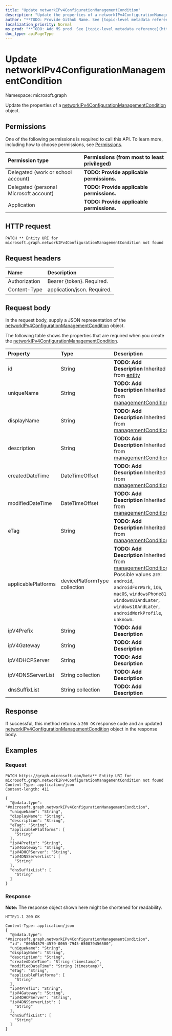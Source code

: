 ```yaml
---
title: "Update networkIPv4ConfigurationManagementCondition"
description: "Update the properties of a networkIPv4ConfigurationManagementCondition object."
author: "**TODO: Provide Github Name. See [topic-level metadata reference](https://msgo.azurewebsites.net/add/document/guidelines/metadata.html#topic-level-metadata)**"
localization_priority: Normal
ms.prod: "**TODO: Add MS prod. See [topic-level metadata reference](https://msgo.azurewebsites.net/add/document/guidelines/metadata.html#topic-level-metadata)**"
doc_type: apiPageType
---
```


# Update networkIPv4ConfigurationManagementCondition
Namespace: microsoft.graph

Update the properties of a [networkIPv4ConfigurationManagementCondition](../resources/networkipv4configurationmanagementcondition.md) object.

## Permissions
One of the following permissions is required to call this API. To learn more, including how to choose permissions, see [Permissions](/graph/permissions-reference).

|Permission type|Permissions (from most to least privileged)|
|:---|:---|
|Delegated (work or school account)|**TODO: Provide applicable permissions.**|
|Delegated (personal Microsoft account)|**TODO: Provide applicable permissions.**|
|Application|**TODO: Provide applicable permissions.**|

## HTTP request

<!-- {
  "blockType": "ignored"
}
-->
``` http
PATCH ** Entity URI for microsoft.graph.networkIPv4ConfigurationManagementCondition not found
```

## Request headers
|Name|Description|
|:---|:---|
|Authorization|Bearer {token}. Required.|
|Content-Type|application/json. Required.|

## Request body
In the request body, supply a JSON representation of the [networkIPv4ConfigurationManagementCondition](../resources/networkipv4configurationmanagementcondition.md) object.

The following table shows the properties that are required when you create the [networkIPv4ConfigurationManagementCondition](../resources/networkipv4configurationmanagementcondition.md).

|Property|Type|Description|
|:---|:---|:---|
|id|String|**TODO: Add Description** Inherited from [entity](../resources/entity.md)|
|uniqueName|String|**TODO: Add Description** Inherited from [managementCondition](../resources/intune-managementcondition.md)|
|displayName|String|**TODO: Add Description** Inherited from [managementCondition](../resources/intune-managementcondition.md)|
|description|String|**TODO: Add Description** Inherited from [managementCondition](../resources/intune-managementcondition.md)|
|createdDateTime|DateTimeOffset|**TODO: Add Description** Inherited from [managementCondition](../resources/intune-managementcondition.md)|
|modifiedDateTime|DateTimeOffset|**TODO: Add Description** Inherited from [managementCondition](../resources/intune-managementcondition.md)|
|eTag|String|**TODO: Add Description** Inherited from [managementCondition](../resources/intune-managementcondition.md)|
|applicablePlatforms|devicePlatformType collection|**TODO: Add Description** Inherited from [managementCondition](../resources/intune-managementcondition.md). Possible values are: `android`, `androidForWork`, `iOS`, `macOS`, `windowsPhone81`, `windows81AndLater`, `windows10AndLater`, `androidWorkProfile`, `unknown`.|
|ipV4Prefix|String|**TODO: Add Description**|
|ipV4Gateway|String|**TODO: Add Description**|
|ipV4DHCPServer|String|**TODO: Add Description**|
|ipV4DNSServerList|String collection|**TODO: Add Description**|
|dnsSuffixList|String collection|**TODO: Add Description**|



## Response

If successful, this method returns a `200 OK` response code and an updated [networkIPv4ConfigurationManagementCondition](../resources/networkipv4configurationmanagementcondition.md) object in the response body.

## Examples

### Request
<!-- {
  "blockType": "request",
  "name": "update_networkipv4configurationmanagementcondition"
}
-->
``` http
PATCH https://graph.microsoft.com/beta** Entity URI for microsoft.graph.networkIPv4ConfigurationManagementCondition not found
Content-Type: application/json
Content-length: 411

{
  "@odata.type": "#microsoft.graph.networkIPv4ConfigurationManagementCondition",
  "uniqueName": "String",
  "displayName": "String",
  "description": "String",
  "eTag": "String",
  "applicablePlatforms": [
    "String"
  ],
  "ipV4Prefix": "String",
  "ipV4Gateway": "String",
  "ipV4DHCPServer": "String",
  "ipV4DNSServerList": [
    "String"
  ],
  "dnsSuffixList": [
    "String"
  ]
}
```


### Response
**Note:** The response object shown here might be shortened for readability.
<!-- {
  "blockType": "response",
  "truncated": true
}
-->
``` http
HTTP/1.1 200 OK

Content-Type: application/json
{
  "@odata.type": "#microsoft.graph.networkIPv4ConfigurationManagementCondition",
  "id": "00654579-4579-0065-7945-650079456500",
  "uniqueName": "String",
  "displayName": "String",
  "description": "String",
  "createdDateTime": "String (timestamp)",
  "modifiedDateTime": "String (timestamp)",
  "eTag": "String",
  "applicablePlatforms": [
    "String"
  ],
  "ipV4Prefix": "String",
  "ipV4Gateway": "String",
  "ipV4DHCPServer": "String",
  "ipV4DNSServerList": [
    "String"
  ],
  "dnsSuffixList": [
    "String"
  ]
}
```

